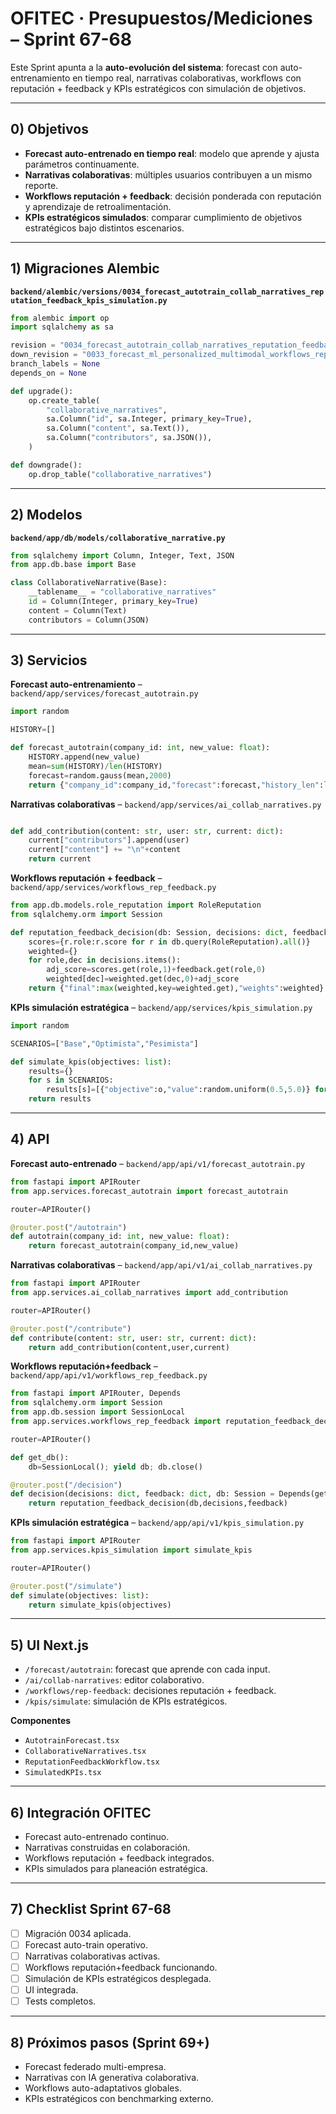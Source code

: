# OFITEC · Presupuestos/Mediciones – Sprint 67-68

Este Sprint apunta a la **auto-evolución del sistema**: forecast con auto-entrenamiento en tiempo real, narrativas colaborativas, workflows con reputación + feedback y KPIs estratégicos con simulación de objetivos.

---

## 0) Objetivos
- **Forecast auto-entrenado en tiempo real**: modelo que aprende y ajusta parámetros continuamente.
- **Narrativas colaborativas**: múltiples usuarios contribuyen a un mismo reporte.
- **Workflows reputación + feedback**: decisión ponderada con reputación y aprendizaje de retroalimentación.
- **KPIs estratégicos simulados**: comparar cumplimiento de objetivos estratégicos bajo distintos escenarios.

---

## 1) Migraciones Alembic
**`backend/alembic/versions/0034_forecast_autotrain_collab_narratives_reputation_feedback_kpis_simulation.py`**
```python
from alembic import op
import sqlalchemy as sa

revision = "0034_forecast_autotrain_collab_narratives_reputation_feedback_kpis_simulation"
down_revision = "0033_forecast_ml_personalized_multimodal_workflows_reputation_kpis_strategic"
branch_labels = None
depends_on = None

def upgrade():
    op.create_table(
        "collaborative_narratives",
        sa.Column("id", sa.Integer, primary_key=True),
        sa.Column("content", sa.Text()),
        sa.Column("contributors", sa.JSON()),
    )

def downgrade():
    op.drop_table("collaborative_narratives")
```

---

## 2) Modelos
**`backend/app/db/models/collaborative_narrative.py`**
```python
from sqlalchemy import Column, Integer, Text, JSON
from app.db.base import Base

class CollaborativeNarrative(Base):
    __tablename__ = "collaborative_narratives"
    id = Column(Integer, primary_key=True)
    content = Column(Text)
    contributors = Column(JSON)
```

---

## 3) Servicios
**Forecast auto-entrenamiento** – `backend/app/services/forecast_autotrain.py`
```python
import random

HISTORY=[]

def forecast_autotrain(company_id: int, new_value: float):
    HISTORY.append(new_value)
    mean=sum(HISTORY)/len(HISTORY)
    forecast=random.gauss(mean,2000)
    return {"company_id":company_id,"forecast":forecast,"history_len":len(HISTORY)}
```

**Narrativas colaborativas** – `backend/app/services/ai_collab_narratives.py`
```python

def add_contribution(content: str, user: str, current: dict):
    current["contributors"].append(user)
    current["content"] += "\n"+content
    return current
```

**Workflows reputación + feedback** – `backend/app/services/workflows_rep_feedback.py`
```python
from app.db.models.role_reputation import RoleReputation
from sqlalchemy.orm import Session

def reputation_feedback_decision(db: Session, decisions: dict, feedback: dict):
    scores={r.role:r.score for r in db.query(RoleReputation).all()}
    weighted={}
    for role,dec in decisions.items():
        adj_score=scores.get(role,1)+feedback.get(role,0)
        weighted[dec]=weighted.get(dec,0)+adj_score
    return {"final":max(weighted,key=weighted.get),"weights":weighted}
```

**KPIs simulación estratégica** – `backend/app/services/kpis_simulation.py`
```python
import random

SCENARIOS=["Base","Optimista","Pesimista"]

def simulate_kpis(objectives: list):
    results={}
    for s in SCENARIOS:
        results[s]=[{"objective":o,"value":random.uniform(0.5,5.0)} for o in objectives]
    return results
```

---

## 4) API
**Forecast auto-entrenado** – `backend/app/api/v1/forecast_autotrain.py`
```python
from fastapi import APIRouter
from app.services.forecast_autotrain import forecast_autotrain

router=APIRouter()

@router.post("/autotrain")
def autotrain(company_id: int, new_value: float):
    return forecast_autotrain(company_id,new_value)
```

**Narrativas colaborativas** – `backend/app/api/v1/ai_collab_narratives.py`
```python
from fastapi import APIRouter
from app.services.ai_collab_narratives import add_contribution

router=APIRouter()

@router.post("/contribute")
def contribute(content: str, user: str, current: dict):
    return add_contribution(content,user,current)
```

**Workflows reputación+feedback** – `backend/app/api/v1/workflows_rep_feedback.py`
```python
from fastapi import APIRouter, Depends
from sqlalchemy.orm import Session
from app.db.session import SessionLocal
from app.services.workflows_rep_feedback import reputation_feedback_decision

router=APIRouter()

def get_db():
    db=SessionLocal(); yield db; db.close()

@router.post("/decision")
def decision(decisions: dict, feedback: dict, db: Session = Depends(get_db)):
    return reputation_feedback_decision(db,decisions,feedback)
```

**KPIs simulación estratégica** – `backend/app/api/v1/kpis_simulation.py`
```python
from fastapi import APIRouter
from app.services.kpis_simulation import simulate_kpis

router=APIRouter()

@router.post("/simulate")
def simulate(objectives: list):
    return simulate_kpis(objectives)
```

---

## 5) UI Next.js
- `/forecast/autotrain`: forecast que aprende con cada input.
- `/ai/collab-narratives`: editor colaborativo.
- `/workflows/rep-feedback`: decisiones reputación + feedback.
- `/kpis/simulate`: simulación de KPIs estratégicos.

**Componentes**
- `AutotrainForecast.tsx`
- `CollaborativeNarratives.tsx`
- `ReputationFeedbackWorkflow.tsx`
- `SimulatedKPIs.tsx`

---

## 6) Integración OFITEC
- Forecast auto-entrenado continuo.
- Narrativas construidas en colaboración.
- Workflows reputación + feedback integrados.
- KPIs simulados para planeación estratégica.

---

## 7) Checklist Sprint 67-68
- [ ] Migración 0034 aplicada.
- [ ] Forecast auto-train operativo.
- [ ] Narrativas colaborativas activas.
- [ ] Workflows reputación+feedback funcionando.
- [ ] Simulación de KPIs estratégicos desplegada.
- [ ] UI integrada.
- [ ] Tests completos.

---

## 8) Próximos pasos (Sprint 69+)
- Forecast federado multi-empresa.
- Narrativas con IA generativa colaborativa.
- Workflows auto-adaptativos globales.
- KPIs estratégicos con benchmarking externo.

